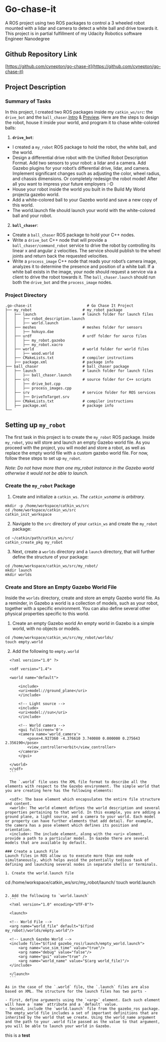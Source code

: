 # Go-chase-it

A ROS  project using two ROS packages to control a 3 wheeled robot mounted with a lidar and camera to detect a white ball and drive towards it. This project is in partial fulfillment of my Udacity Robotics software Engineer Nanodegree

## Github Repository Link
[https://github.com/cynepton/go-chase-it](https://github.com/cynepton/go-chase-it)

## Project Description
### Summary of Tasks
In this project, I created two ROS packages inside my `catkin_ws/src`: the `drive_bot` and the `ball_chaser`.[Intro](https://youtu.be/pzZKvUSFkgs) & [Preview](https://youtu.be/HxYGmwMp2uw). Here are the steps to design the robot, house it inside your world, and program it to chase white-colored balls:

1. **`drive_bot`**:
  - I created a `my_robot` ROS package to hold the robot, the white ball, and the world.
  - Design a differential drive robot with the Unified Robot Description Format. Add two sensors to your robot: a lidar and a camera. Add Gazebo plugins for your robot’s differential drive, lidar, and camera. Implement significant changes such as adjusting the color, wheel radius, and chassis dimensions. Or completely redesign the robot model! After all you want to impress your future employers :-D
  - House your robot inside the world you built in the Build My World projecta gazebo world.
  - Add a white-colored ball to your Gazebo world and save a new copy of this world.
  - The world.launch file should launch your world with the white-colored ball and your robot.

2. **`ball_chaser`**:
  - Create a `ball_chaser` ROS package to hold your C++ nodes.
  - Write a `drive_bot` C++ node that will provide a `ball_chaser/command_robot` service to drive the robot by controlling its linear x and angular z velocities. The service should publish to the wheel joints and return back the requested velocities.
  - Write a `process_image` C++ node that reads your robot’s camera image, analyzes it to determine the presence and position of a white ball. If a white ball exists in the image, your node should request a service via a client to drive the robot towards it.
The `ball_chaser.launch` should run both the `drive_bot` and the `process_image` nodes.

### Project Directory

    .go-chase-it                         # Go Chase It Project
    ├── my_robot                       # my_robot package                   
    │   ├── launch                     # launch folder for launch files   
    │   │   ├── robot_description.launch
    │   │   ├── world.launch
    │   ├── meshes                     # meshes folder for sensors
    │   │   ├── hokuyo.dae
    │   ├── urdf                       # urdf folder for xarco files
    │   │   ├── my_robot.gazebo
    │   │   ├── my_robot.xacro
    │   ├── world                      # world folder for world files
    │   │   ├── wood.world
    │   ├── CMakeLists.txt             # compiler instructions
    │   ├── package.xml                # package info
    ├── ball_chaser                    # ball_chaser package                   
    │   ├── launch                     # launch folder for launch files   
    │   │   ├── ball_chaser.launch
    │   ├── src                        # source folder for C++ scripts
    │   │   ├── drive_bot.cpp
    │   │   ├── process_images.cpp
    │   ├── srv                        # service folder for ROS services
    │   │   ├── DriveToTarget.srv
    │   ├── CMakeLists.txt             # compiler instructions
    │   ├── package.xml                # package info                  
    └──        

## Setting up `my_robot`
The first task in this project is to create the `my_robot` ROS package. Inside `my_robot`, you will store and launch an empty Gazebo world file. As you proceed with the project, you will model and store a robot, as well as replace the empty world file with a custom gazebo world file. For now, follow these steps to set up `my_robot`.

*Note: Do not have more than one my_robot instance in the Gazebo world otherwise it would not be able to launch.*

### Create the `my_robot` Package
1. Create and initialize a `catkin_ws`. *The `catkin_ws`name is arbitrary.*

  ```
  mkdir -p /home/workspace/catkin_ws/src
  cd /home/workspace/catkin_ws/src
  catkin_init_workspace
  ```
2.  Navigate to the `src` directory of your `catkin_ws` and create the `my_robot` package:

  ```
  cd ~/catkin/path/catkin_ws/src/
  catkin_create_pkg my_robot
  ```
3. Next, create a `worlds` directory and a `launch` directory, that will further define the structure of your package:
  ```
  cd /home/workspace/catkin_ws/src/my_robot/
  mkdir launch
  mkdir worlds
  ```

### Create and Store an Empty Gazebo World File
Inside the `worlds` directory, create and store an empty Gazebo world file. As a reminder, in Gazebo a world is a collection of models, such as your robot, together with a specific environment. You can also define several other physical properties specific to this world.

1. Create an empty Gazebo world
  An empty world in Gazebo is a simple world, with no objects or models.

  ```
  cd /home/workspace/catkin_ws/src/my_robot/worlds/
  touch empty.world
  ```

2. Add the following to `empty.world`
  ```
    <?xml version="1.0" ?>

    <sdf version="1.4">

    <world name="default">

        <include>
        <uri>model://ground_plane</uri>
        </include>

        <!-- Light source -->
        <include>
        <uri>model://sun</uri>
        </include>

        <!-- World camera -->
        <gui fullscreen='0'>
        <camera name='world_camera'>
            <pose>4.927360 -4.376610 3.740080 0.000000 0.275643 2.356190</pose>
            <view_controller>orbit</view_controller>
        </camera>
        </gui>

    </world>
    </sdf>
    ```

    The `.world` file uses the XML file format to describe all the elements with respect to the Gazebo environment. The simple world that you are creating here has the following elements:

    <sdf>: The base element which encapsulates the entire file structure and content.
    <world>: The world element defines the world description and several properties pertaining to that world. In this example, you are adding a ground plane, a light source, and a camera to your world. Each model or property can have further elements that add detail. For example, the camera has a pose element which defines its position and orientation.
    <include>: The include element, along with the <uri> element, provide a path to a particular model. In Gazebo there are several models that are available by default.

### Create a Launch File
Launch files in ROS allow us to execute more than one node simultaneously, which helps avoid the potentially tedious task of defining and launching several nodes in separate shells or terminals.

1. Create the world.launch file

  ```
  cd /home/workspace/catkin_ws/src/my_robot/launch/
  touch world.launch
  ```

2. Add the following to `world.launch`
    ```
    <?xml version="1.0" encoding="UTF-8"?>

    <launch>

    <!-- World File -->
    <arg name="world_file" default="$(find my_robot)/worlds/empty.world"/>

    <!-- Launch Gazebo World -->
    <include file="$(find gazebo_ros)/launch/empty_world.launch">
        <arg name="use_sim_time" value="true"/>
        <arg name="debug" value="false"/>
        <arg name="gui" value="true" />
        <arg name="world_name" value="$(arg world_file)"/>
    </include>

    </launch>
    ```

As in the case of the `.world` file, the `.launch` files are also based on XML. The structure for the launch files has two parts -

- First, define arguments using the `<arg>` element. Each such element will have a `name` attribute and a `default` value.
- Second, include the `world.launch` file from the gazebo_ros package. The empty_world file includes a set of important definitions that are inherited by the world that we create. Using the world_name argument and the path to your .world file passed as the value to that argument, you will be able to launch your world in Gazebo.

```
this is a **test**
```

